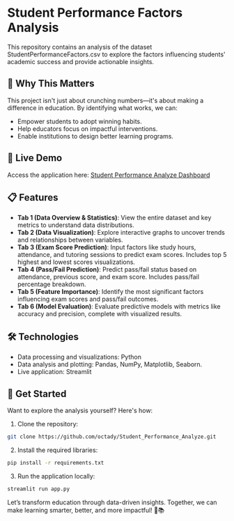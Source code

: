 # Student Performance Factors Analysis


This repository contains an analysis of the dataset StudentPerformanceFactors.csv to explore the factors influencing students' academic success and provide actionable insights.

## 🎯 Why This Matters
This project isn't just about crunching numbers—it's about making a difference in education. By identifying what works, we can:
- Empower students to adopt winning habits.
- Help educators focus on impactful interventions.
- Enable institutions to design better learning programs.

## 🚀 Live Demo
Access the application here: [Student Performance Analyze Dashboard](https://studentperformanceanalyze-octady.streamlit.app/)

## 📋 Features
- **Tab 1 (Data Overview & Statistics)**: View the entire dataset and key metrics to understand data distributions.
- **Tab 2 (Data Visualization)**: Explore interactive graphs to uncover trends and relationships between variables.
- **Tab 3 (Exam Score Prediction)**: Input factors like study hours, attendance, and tutoring sessions to predict exam scores. Includes top 5 highest and lowest scores visualizations.
- **Tab 4 (Pass/Fail Prediction)**: Predict pass/fail status based on attendance, previous score, and exam score. Includes pass/fail percentage breakdown.
- **Tab 5 (Feature Importance)**: Identify the most significant factors influencing exam scores and pass/fail outcomes.
- **Tab 6 (Model Evaluation)**: Evaluate predictive models with metrics like accuracy and precision, complete with visualized results.

## 🛠️ Technologies
- Data processing and visualizations: Python
- Data analysis and plotting: Pandas, NumPy, Matplotlib, Seaborn.
- Live application: Streamlit

## 🚀 Get Started
Want to explore the analysis yourself? Here's how:
1. Clone the repository:
```sh
git clone https://github.com/octady/Student_Performance_Analyze.git
```
2. Install the required libraries:
```sh
pip install -r requirements.txt
```
3. Run the application locally:
```sh
streamlit run app.py
```

Let’s transform education through data-driven insights. Together, we can make learning smarter, better, and more impactful! 🚀📚


[//]: # (These are reference links used in the body of this note and get stripped out when the markdown processor does its job. There is no need to format nicely because it shouldn't be seen. Thanks SO - http://stackoverflow.com/questions/4823468/store-comments-in-markdown-syntax)

   [dill]: <https://github.com/joemccann/dillinger>
   [git-repo-url]: <https://github.com/joemccann/dillinger.git>
   [john gruber]: <http://daringfireball.net>
   [df1]: <http://daringfireball.net/projects/markdown/>
   [markdown-it]: <https://github.com/markdown-it/markdown-it>
   [Ace Editor]: <http://ace.ajax.org>
   [node.js]: <http://nodejs.org>
   [Twitter Bootstrap]: <http://twitter.github.com/bootstrap/>
   [jQuery]: <http://jquery.com>
   [@tjholowaychuk]: <http://twitter.com/tjholowaychuk>
   [express]: <http://expressjs.com>
   [AngularJS]: <http://angularjs.org>
   [Gulp]: <http://gulpjs.com>

   [PlDb]: <https://github.com/joemccann/dillinger/tree/master/plugins/dropbox/README.md>
   [PlGh]: <https://github.com/joemccann/dillinger/tree/master/plugins/github/README.md>
   [PlGd]: <https://github.com/joemccann/dillinger/tree/master/plugins/googledrive/README.md>
   [PlOd]: <https://github.com/joemccann/dillinger/tree/master/plugins/onedrive/README.md>
   [PlMe]: <https://github.com/joemccann/dillinger/tree/master/plugins/medium/README.md>
   [PlGa]: <https://github.com/RahulHP/dillinger/blob/master/plugins/googleanalytics/README.md>
